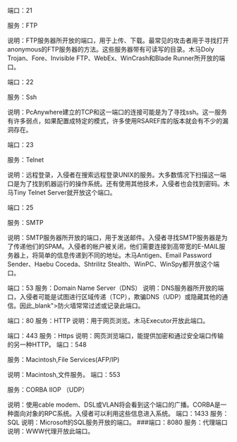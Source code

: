 
端口：21

服务：FTP

说明：FTP服务器所开放的端口，用于上传、下载。最常见的攻击者用于寻找打开anonymous的FTP服务器的方法。这些服务器带有可读写的目录。木马Doly Trojan、Fore、Invisible FTP、WebEx、WinCrash和Blade Runner所开放的端口。

端口：22

服务：Ssh

说明：PcAnywhere建立的TCP和这一端口的连接可能是为了寻找ssh。这一服务有许多弱点，如果配置成特定的模式，许多使用RSAREF库的版本就会有不少的漏洞存在。

端口：23

服务：Telnet

说明：远程登录，入侵者在搜索远程登录UNIX的服务。大多数情况下扫描这一端口是为了找到机器运行的操作系统。还有使用其他技术，入侵者也会找到密码。木马Tiny Telnet Server就开放这个端口。

端口：25

服务：SMTP

说明：SMTP服务器所开放的端口，用于发送邮件。入侵者寻找SMTP服务器是为了传递他们的SPAM。入侵者的帐户被关闭，他们需要连接到高带宽的E-MAIL服务器上，将简单的信息传递到不同的地址。木马Antigen、Email Password Sender、Haebu Coceda、Shtrilitz Stealth、WinPC、WinSpy都开放这个端口。


端口：53
服务：Domain Name Server（DNS）
说明：DNS服务器所开放的端口，入侵者可能是试图进行区域传递（TCP），欺骗DNS（UDP）或隐藏其他的通信。因此_blank">防火墙常常过滤或记录此端口。

端口：80
服务：HTTP
说明：用于网页浏览。木马Executor开放此端口。

端口：443
服务：Https
说明：网页浏览端口，能提供加密和通过安全端口传输的另一种HTTP。
端口：548

服务：Macintosh,File Services(AFP/IP)

说明：Macintosh,文件服务。
端口：553

服务：CORBA IIOP （UDP）

说明：使用cable modem、DSL或VLAN将会看到这个端口的广播。CORBA是一种面向对象的RPC系统。入侵者可以利用这些信息进入系统。
端口：1433
服务：SQL
说明：Microsoft的SQL服务开放的端口。
###端口：8080
服务：代理端口
说明：WWW代理开放此端口。
